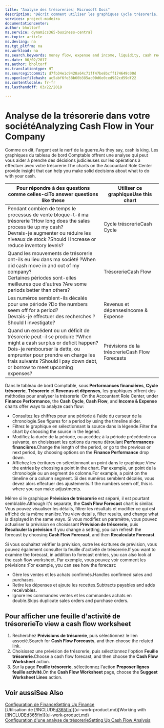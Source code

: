 ```yaml
---
title: "Analyse des trésoreries| Microsoft Docs"
description: "Décrit comment utiliser les graphiques Cycle trésorerie, Revenus et dépenses, Trésorerie et Prévision de trésorerie pour analyser les flux de trésorerie passés et futurs, entrants et sortants de votre société."
services: project-madeira
documentationcenter: 
author: bholtorf
ms.service: dynamics365-business-central
ms.topic: article
ms.devlang: na
ms.tgt_pltfrm: na
ms.workload: na
ms.search.keywords: money flow, expense and income, liquidity, cash receipts minus cash payments, Cartera
ms.date: 06/02/2017
ms.author: bholtorf
ms.translationtype: HT
ms.sourcegitcommit: d7fb34e1c9428a64c71ff47be8bcff174649c00d
ms.openlocfilehash: ac5abf6fe38b60b385ac00d6e0ced982cd59df22
ms.contentlocale: fr-fr
ms.lasthandoff: 03/22/2018

---
```

# <a name="analyzing-cash-flow-in-your-company"></a><span data-ttu-id="b9422-103">Analyse de la trésorerie dans votre société</span><span class="sxs-lookup"><span data-stu-id="b9422-103">Analyzing Cash Flow in Your Company</span></span>
<span data-ttu-id="b9422-104">Comme on dit, l'argent est le nerf de la guerre.</span><span class="sxs-lookup"><span data-stu-id="b9422-104">As they say, cash is king.</span></span> <span data-ttu-id="b9422-105">Les graphiques du tableau de bord Comptable offrent une analyse qui peut vous aider à prendre des décisions judicieuses sur les opérations à effectuer avec votre trésorerie.</span><span class="sxs-lookup"><span data-stu-id="b9422-105">The charts on the Accountant Role Center provide insight that can help you make solid decisions about what to do with your cash.</span></span>  

| <span data-ttu-id="b9422-106">Pour répondre à des questions comme celles-ci</span><span class="sxs-lookup"><span data-stu-id="b9422-106">To answer questions like these</span></span> | <span data-ttu-id="b9422-107">Utiliser ce graphique</span><span class="sxs-lookup"><span data-stu-id="b9422-107">Use this chart</span></span> |
| --- | --- |
| <span data-ttu-id="b9422-108">Pendant combien de temps le processus de vente bloque-t-il ma trésorerie ?</span><span class="sxs-lookup"><span data-stu-id="b9422-108">How long does the sales process tie up my cash?</span></span></br> <span data-ttu-id="b9422-109">Devrais-je augmenter ou réduire les niveaux de stock ?</span><span class="sxs-lookup"><span data-stu-id="b9422-109">Should I increase or reduce inventory levels?</span></span> |<span data-ttu-id="b9422-110">Cycle trésorerie</span><span class="sxs-lookup"><span data-stu-id="b9422-110">Cash Cycle</span></span> |
| <span data-ttu-id="b9422-111">Quand les mouvements de trésorerie ont-ils eu lieu dans ma société ?</span><span class="sxs-lookup"><span data-stu-id="b9422-111">When did cash move in and out of my company?</span></span></br> <span data-ttu-id="b9422-112">Certaines périodes sont-elles meilleures que d'autres ?</span><span class="sxs-lookup"><span data-stu-id="b9422-112">Are some periods better than others?</span></span> |<span data-ttu-id="b9422-113">Trésorerie</span><span class="sxs-lookup"><span data-stu-id="b9422-113">Cash Flow</span></span> |
| <span data-ttu-id="b9422-114">Les numéros semblent-ils décalés pour une période ?</span><span class="sxs-lookup"><span data-stu-id="b9422-114">Do the numbers seem off for a period?</span></span></br> <span data-ttu-id="b9422-115">Devrais-je effectuer des recherches ?</span><span class="sxs-lookup"><span data-stu-id="b9422-115">Should I investigate?</span></span> |<span data-ttu-id="b9422-116">Revenus et dépenses</span><span class="sxs-lookup"><span data-stu-id="b9422-116">Income & Expense</span></span> |
| <span data-ttu-id="b9422-117">Quand un excédent ou un déficit de trésorerie peut-il se produire ?</span><span class="sxs-lookup"><span data-stu-id="b9422-117">When might a cash surplus or deficit happen?</span></span></br> <span data-ttu-id="b9422-118">Dois-je rembourser la dette, ou emprunter pour prendre en charge les frais suivants ?</span><span class="sxs-lookup"><span data-stu-id="b9422-118">Should I pay down debt, or borrow to meet upcoming expenses?</span></span> |<span data-ttu-id="b9422-119">Prévisions de la trésorerie</span><span class="sxs-lookup"><span data-stu-id="b9422-119">Cash Flow Forecasts</span></span> |

<span data-ttu-id="b9422-120">Dans le tableau de bord Comptable, sous **Performances financières**, **Cycle trésorerie**, **Trésorerie** et **Revenus et dépenses**, les graphiques offrent des méthodes pour analyser la trésorerie :</span><span class="sxs-lookup"><span data-stu-id="b9422-120">On the Accountant Role Center, under **Finance Performance**, the **Cash Cycle**, **Cash Flow**, and **Income & Expense** charts offer ways to analyze cash flow:</span></span>  

* <span data-ttu-id="b9422-121">Consultez les chiffres pour une période à l'aide du curseur de la chronologie.</span><span class="sxs-lookup"><span data-stu-id="b9422-121">See figures for a period by using the timeline slider.</span></span>  
* <span data-ttu-id="b9422-122">Filtrez le graphique en sélectionnant la source dans la légende.</span><span class="sxs-lookup"><span data-stu-id="b9422-122">Filter the chart by choosing the source in the legend.</span></span>  
* <span data-ttu-id="b9422-123">Modifiez la durée de la période, ou accédez à la période précédente ou suivante, en choisissant les options du menu déroulant **Performances financières**.</span><span class="sxs-lookup"><span data-stu-id="b9422-123">Change the length of the period, or go to the previous or next period, by choosing options on the **Finance Performance** drop down.</span></span>  
* <span data-ttu-id="b9422-124">Affichez les écritures en sélectionnant un point dans le graphique.</span><span class="sxs-lookup"><span data-stu-id="b9422-124">View the entries by choosing a point in the chart.</span></span> <span data-ttu-id="b9422-125">Par exemple, un point de la chronologie ou un segment de colonne.</span><span class="sxs-lookup"><span data-stu-id="b9422-125">For example, a point on the timeline or a column segment.</span></span> <span data-ttu-id="b9422-126">Si des numéros semblent décalés, vous devez alors effectuer des ajustements.</span><span class="sxs-lookup"><span data-stu-id="b9422-126">If the numbers seem off, this is where you can make adjustments.</span></span>  

<span data-ttu-id="b9422-127">Même si le graphique **Prévision de trésorerie** est séparé, il est pourtant semblable.</span><span class="sxs-lookup"><span data-stu-id="b9422-127">Although it's separate, the **Cash Flow Forecast** chart is similar.</span></span> <span data-ttu-id="b9422-128">Vous pouvez visualiser les détails, filtrer les résultats et modifier ce qui est affiché de la même manière.</span><span class="sxs-lookup"><span data-stu-id="b9422-128">You view details, filter results, and change what is displayed in the same ways.</span></span> <span data-ttu-id="b9422-129">Si vous modifiez un paramètre, vous pouvez actualiser la prévision en choisissant **Prévision de trésorerie**, puis **Recalculer la prévision**.</span><span class="sxs-lookup"><span data-stu-id="b9422-129">If you change a setting, you can refresh the forecast by choosing **Cash Flow Forecast**, and then **Recalculate Forecast**.</span></span>

<span data-ttu-id="b9422-130">Si vous souhaitez vérifier la prévision, outre les écritures de prévision, vous pouvez également consulter la feuille d'activité de trésorerie.</span><span class="sxs-lookup"><span data-stu-id="b9422-130">If you want to examine the forecast, in addition to forecast entries, you can also look at the cash flow worksheet.</span></span> <span data-ttu-id="b9422-131">Par exemple, vous pouvez voir comment les prévisions :</span><span class="sxs-lookup"><span data-stu-id="b9422-131">For example, you can see how the forecast:</span></span>

* <span data-ttu-id="b9422-132">Gère les ventes et les achats confirmés.</span><span class="sxs-lookup"><span data-stu-id="b9422-132">Handles confirmed sales and purchases.</span></span>  
* <span data-ttu-id="b9422-133">Retire les dépenses et ajoute les recettes.</span><span class="sxs-lookup"><span data-stu-id="b9422-133">Subtracts payables and adds receivables.</span></span>  
* <span data-ttu-id="b9422-134">Ignore les commandes ventes et les commandes achats en double.</span><span class="sxs-lookup"><span data-stu-id="b9422-134">Skips duplicate sales orders and purchase orders.</span></span>  

## <a name="to-view-a-cash-flow-worksheet"></a><span data-ttu-id="b9422-135">Pour afficher une feuille d'activité de trésorerie</span><span class="sxs-lookup"><span data-stu-id="b9422-135">To view a cash flow worksheet</span></span>
1. <span data-ttu-id="b9422-136">Recherchez **Prévisions de trésorerie**, puis sélectionnez le lien associé.</span><span class="sxs-lookup"><span data-stu-id="b9422-136">Search for **Cash Flow Forecasts**, and then choose the related link.</span></span>  
2. <span data-ttu-id="b9422-137">Choisissez une prévision de trésorerie, puis sélectionnez l'option **Feuille trésorerie**.</span><span class="sxs-lookup"><span data-stu-id="b9422-137">Choose a cash flow forecast, and then choose the **Cash Flow Worksheet** action.</span></span>  
3. <span data-ttu-id="b9422-138">Sur la page **Feuille trésorerie**, sélectionnez l'action **Proposer lignes feuille activité**.</span><span class="sxs-lookup"><span data-stu-id="b9422-138">On the **Cash Flow Worksheet** page, choose the **Suggest Worksheet Lines** action.</span></span>  

## <a name="see-also"></a><span data-ttu-id="b9422-139">Voir aussi</span><span class="sxs-lookup"><span data-stu-id="b9422-139">See Also</span></span>
[<span data-ttu-id="b9422-140">Configuration de Finance</span><span class="sxs-lookup"><span data-stu-id="b9422-140">Setting Up Finance</span></span>](finance-setup-finance.md)  
<span data-ttu-id="b9422-141">[Utilisation de [!INCLUDE[d365fin](includes/d365fin_md.md)]](ui-work-product.md)</span><span class="sxs-lookup"><span data-stu-id="b9422-141">[Working with [!INCLUDE[d365fin](includes/d365fin_md.md)]](ui-work-product.md)</span></span>  
[<span data-ttu-id="b9422-142">Configuration d'une analyse de trésorerie</span><span class="sxs-lookup"><span data-stu-id="b9422-142">Setting Up Cash Flow Analysis</span></span>](finance-setup-cash-flow-analyses.md)  

